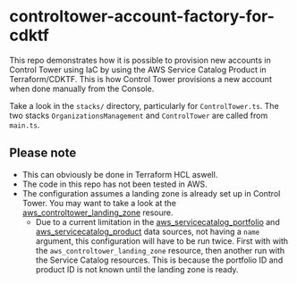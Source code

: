 # controltower-account-factory-for-cdktf

This repo demonstrates how it is possible to provision new accounts in Control Tower using IaC by using the AWS Service Catalog Product in Terraform/CDKTF. This is how Control Tower provisions a new account when done manually from the Console.

Take a look in the `stacks/` directory, particularly for `ControlTower.ts`. The two stacks `OrganizationsManagement` and `ControlTower` are called from `main.ts`.

## Please note

* This can obviously be done in Terraform HCL aswell.
* The code in this repo has not been tested in AWS.
* The configuration assumes a landing zone is already set up in Control Tower. You may want to take a look at the [aws_controltower_landing_zone](https://registry.terraform.io/providers/hashicorp/aws/latest/docs/resources/controltower_landing_zone) resoure.
  * Due to a current limitation in the [aws_servicecatalog_portfolio](https://registry.terraform.io/providers/hashicorp/aws/5.41.0/docs/data-sources/servicecatalog_portfolio) and [aws_servicecatalog_product](https://registry.terraform.io/providers/hashicorp/aws/5.41.0/docs/data-sources/servicecatalog_product) data sources, not having a `name` argument, this configuration will have to be run twice. First with with the `aws_controltower_landing_zone` resource, then another run with the Service Catalog resources. This is because the portfolio ID and product ID is not known until the landing zone is ready.